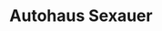 ---
title: "Autohaus Sexauer"
url: /endingen-am-kaiserstuhl/autohaus-sexauer/
shop: Autowerkstatt
---